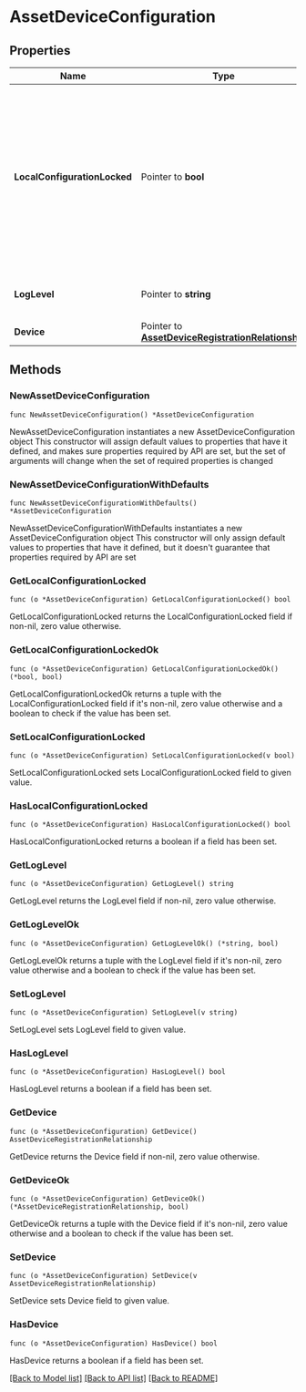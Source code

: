 # AssetDeviceConfiguration

## Properties

Name | Type | Description | Notes
------------ | ------------- | ------------- | -------------
**LocalConfigurationLocked** | Pointer to **bool** | Specifies whether configuration through the platforms local management interface has been disabled, with only configuration through the Intersight service enabled. | [optional] 
**LogLevel** | Pointer to **string** | The log level of the device connector service. | [optional] 
**Device** | Pointer to [**AssetDeviceRegistrationRelationship**](asset.DeviceRegistration.Relationship.md) |  | [optional] 

## Methods

### NewAssetDeviceConfiguration

`func NewAssetDeviceConfiguration() *AssetDeviceConfiguration`

NewAssetDeviceConfiguration instantiates a new AssetDeviceConfiguration object
This constructor will assign default values to properties that have it defined,
and makes sure properties required by API are set, but the set of arguments
will change when the set of required properties is changed

### NewAssetDeviceConfigurationWithDefaults

`func NewAssetDeviceConfigurationWithDefaults() *AssetDeviceConfiguration`

NewAssetDeviceConfigurationWithDefaults instantiates a new AssetDeviceConfiguration object
This constructor will only assign default values to properties that have it defined,
but it doesn't guarantee that properties required by API are set

### GetLocalConfigurationLocked

`func (o *AssetDeviceConfiguration) GetLocalConfigurationLocked() bool`

GetLocalConfigurationLocked returns the LocalConfigurationLocked field if non-nil, zero value otherwise.

### GetLocalConfigurationLockedOk

`func (o *AssetDeviceConfiguration) GetLocalConfigurationLockedOk() (*bool, bool)`

GetLocalConfigurationLockedOk returns a tuple with the LocalConfigurationLocked field if it's non-nil, zero value otherwise
and a boolean to check if the value has been set.

### SetLocalConfigurationLocked

`func (o *AssetDeviceConfiguration) SetLocalConfigurationLocked(v bool)`

SetLocalConfigurationLocked sets LocalConfigurationLocked field to given value.

### HasLocalConfigurationLocked

`func (o *AssetDeviceConfiguration) HasLocalConfigurationLocked() bool`

HasLocalConfigurationLocked returns a boolean if a field has been set.

### GetLogLevel

`func (o *AssetDeviceConfiguration) GetLogLevel() string`

GetLogLevel returns the LogLevel field if non-nil, zero value otherwise.

### GetLogLevelOk

`func (o *AssetDeviceConfiguration) GetLogLevelOk() (*string, bool)`

GetLogLevelOk returns a tuple with the LogLevel field if it's non-nil, zero value otherwise
and a boolean to check if the value has been set.

### SetLogLevel

`func (o *AssetDeviceConfiguration) SetLogLevel(v string)`

SetLogLevel sets LogLevel field to given value.

### HasLogLevel

`func (o *AssetDeviceConfiguration) HasLogLevel() bool`

HasLogLevel returns a boolean if a field has been set.

### GetDevice

`func (o *AssetDeviceConfiguration) GetDevice() AssetDeviceRegistrationRelationship`

GetDevice returns the Device field if non-nil, zero value otherwise.

### GetDeviceOk

`func (o *AssetDeviceConfiguration) GetDeviceOk() (*AssetDeviceRegistrationRelationship, bool)`

GetDeviceOk returns a tuple with the Device field if it's non-nil, zero value otherwise
and a boolean to check if the value has been set.

### SetDevice

`func (o *AssetDeviceConfiguration) SetDevice(v AssetDeviceRegistrationRelationship)`

SetDevice sets Device field to given value.

### HasDevice

`func (o *AssetDeviceConfiguration) HasDevice() bool`

HasDevice returns a boolean if a field has been set.


[[Back to Model list]](../README.md#documentation-for-models) [[Back to API list]](../README.md#documentation-for-api-endpoints) [[Back to README]](../README.md)


